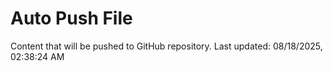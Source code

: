 # Auto Push File

Content that will be pushed to GitHub repository.
Last updated: 08/18/2025, 02:38:24 AM